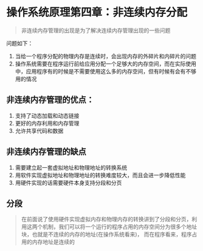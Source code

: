 # 操作系统原理第四章：非连续内存分配

> 非连续内存管理的出现是为了解决连续内存管理出现的一些问题

问题如下：
  1. 当给一个程序分配的物理内存是连续时，会出现内存的外碎片和内碎片的问题
  2. 操作系统需要在程序运行前给应用分配一个足够大的内存空间，而在实际使用中，应用程序有的时候是不需要使用这么多的内存空间，但有时候有会有不够用的情况

## 非连续内存管理的优点：
  1. 支持了动态加载和动态链接
  2. 更好的内存利用和内存管理
  3. 允许共享代码和数据

## 非连续内存管理的缺点
  1. 需要建立起一套虚拟地址和物理地址的转换系统
  2. 用软件实现虚拟地址和物理地址的转换难度较大，而且会进一步降低性能
  3. 用硬件实现的话需要硬件本身支持分段和分页

## 分段
> 在前面说了使用硬件实现虚拟内存和物理内存的转换讲到了分段和分页，利用这两个机制，我们可以将一个运行的程序占用的内存空间分为很多个地址块，也就是不连续的内存的地址(在操作系统看来)，
> 而在程序看来，程序占用的内存地址是连续的






